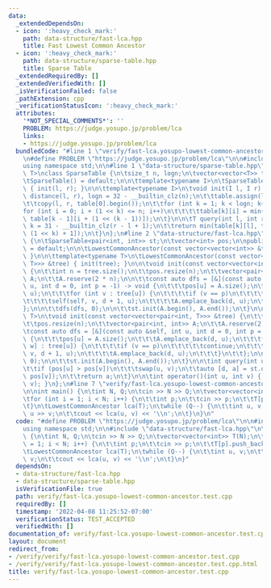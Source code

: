 ```yaml
---
data:
  _extendedDependsOn:
  - icon: ':heavy_check_mark:'
    path: data-structure/fast-lca.hpp
    title: Fast Lowest Common Ancestor
  - icon: ':heavy_check_mark:'
    path: data-structure/sparse-table.hpp
    title: Sparse Table
  _extendedRequiredBy: []
  _extendedVerifiedWith: []
  _isVerificationFailed: false
  _pathExtension: cpp
  _verificationStatusIcon: ':heavy_check_mark:'
  attributes:
    '*NOT_SPECIAL_COMMENTS*': ''
    PROBLEM: https://judge.yosupo.jp/problem/lca
    links:
    - https://judge.yosupo.jp/problem/lca
  bundledCode: "#line 1 \"verify/fast-lca.yosupo-lowest-common-ancestor.test.cpp\"\
    \n#define PROBLEM \"https://judge.yosupo.jp/problem/lca\"\n\n#include <bits/stdc++.h>\n\
    using namespace std;\n\n#line 1 \"data-structure/sparse-table.hpp\"\ntemplate<typename\
    \ T>\nclass SparseTable {\n\tsize_t n, logn;\n\tvector<vector<T>> table;\n\npublic:\n\
    \tSparseTable() = default;\n\n\ttemplate<typename I>\n\tSparseTable(I l, I r)\
    \ { init(l, r); }\n\n\ttemplate<typename I>\n\tvoid init(I l, I r) {\n\t\tn =\
    \ distance(l, r), logn = 32 - __builtin_clz(n);\n\t\ttable.assign(logn, vector<T>(n));\n\
    \t\tcopy(l, r, table[0].begin());\n\t\tfor (int k = 1; k < logn; k++)\n\t\t\t\
    for (int i = 0; i + (1 << k) <= n; i++)\n\t\t\t\ttable[k][i] = min(table[k - 1][i],\
    \ table[k - 1][i + (1 << (k - 1))]);\n\t}\n\n\tT query(int l, int r) {\n\t\tint\
    \ k = 31 - __builtin_clz(r - l + 1);\n\t\treturn min(table[k][l], table[k][r -\
    \ (1 << k) + 1]);\n\t}\n};\n#line 2 \"data-structure/fast-lca.hpp\"\n\nclass LowestCommonAncestor\
    \ {\n\tSparseTable<pair<int, int>> st;\n\tvector<int> pos;\n\npublic:\n\tLowestCommonAncestor()\
    \ = default;\n\n\tLowestCommonAncestor(const vector<vector<int>> &tree) { init(tree);\
    \ }\n\n\ttemplate<typename T>\n\tLowestCommonAncestor(const vector<vector<pair<int,\
    \ T>>> &tree) { init(tree); }\n\n\tvoid init(const vector<vector<int>> &tree)\
    \ {\n\t\tint n = tree.size();\n\t\tpos.resize(n);\n\t\tvector<pair<int, int>>\
    \ A;\n\t\tA.reserve(2 * n);\n\n\t\tconst auto dfs = [&](const auto &self, int\
    \ u, int d = 0, int p = -1) -> void {\n\t\t\tpos[u] = A.size();\n\t\t\tA.emplace_back(d,\
    \ u);\n\t\t\tfor (int v : tree[u]) {\n\t\t\t\tif (v == p)\n\t\t\t\t\tcontinue;\n\
    \t\t\t\tself(self, v, d + 1, u);\n\t\t\t\tA.emplace_back(d, u);\n\t\t\t}\n\t\t\
    };\n\n\t\tdfs(dfs, 0);\n\n\t\tst.init(A.begin(), A.end());\n\t}\n\n\ttemplate<typename\
    \ T>\n\tvoid init(const vector<vector<pair<int, T>>> &tree) {\n\t\tint n = tree.size();\n\
    \t\tpos.resize(n);\n\t\tvector<pair<int, int>> A;\n\t\tA.reserve(2 * n);\n\n\t\
    \tconst auto dfs = [&](const auto &self, int u, int d = 0, int p = -1) -> void\
    \ {\n\t\t\tpos[u] = A.size();\n\t\t\tA.emplace_back(d, u);\n\t\t\tfor (auto [v,\
    \ w] : tree[u]) {\n\t\t\t\tif (v == p)\n\t\t\t\t\tcontinue;\n\t\t\t\tself(self,\
    \ v, d + 1, u);\n\t\t\t\tA.emplace_back(d, u);\n\t\t\t}\n\t\t};\n\n\t\tdfs(dfs,\
    \ 0);\n\n\t\tst.init(A.begin(), A.end());\n\t}\n\n\tint query(int u, int v) {\n\
    \t\tif (pos[u] > pos[v])\n\t\t\tswap(u, v);\n\t\tauto [d, a] = st.query(pos[u],\
    \ pos[v]);\n\t\treturn a;\n\t}\n\n\tint operator()(int u, int v) { return query(u,\
    \ v); }\n};\n#line 7 \"verify/fast-lca.yosupo-lowest-common-ancestor.test.cpp\"\
    \n\nint main() {\n\tint N, Q;\n\tcin >> N >> Q;\n\tvector<vector<int>> T(N);\n\
    \tfor (int i = 1; i < N; i++) {\n\t\tint p;\n\t\tcin >> p;\n\t\tT[p].push_back(i);\n\
    \t}\n\tLowestCommonAncestor lca(T);\n\twhile (Q--) {\n\t\tint u, v;\n\t\tcin >>\
    \ u >> v;\n\t\tcout << lca(u, v) << '\\n';\n\t}\n}\n"
  code: "#define PROBLEM \"https://judge.yosupo.jp/problem/lca\"\n\n#include <bits/stdc++.h>\n\
    using namespace std;\n\n#include \"data-structure/fast-lca.hpp\"\n\nint main()\
    \ {\n\tint N, Q;\n\tcin >> N >> Q;\n\tvector<vector<int>> T(N);\n\tfor (int i\
    \ = 1; i < N; i++) {\n\t\tint p;\n\t\tcin >> p;\n\t\tT[p].push_back(i);\n\t}\n\
    \tLowestCommonAncestor lca(T);\n\twhile (Q--) {\n\t\tint u, v;\n\t\tcin >> u >>\
    \ v;\n\t\tcout << lca(u, v) << '\\n';\n\t}\n}"
  dependsOn:
  - data-structure/fast-lca.hpp
  - data-structure/sparse-table.hpp
  isVerificationFile: true
  path: verify/fast-lca.yosupo-lowest-common-ancestor.test.cpp
  requiredBy: []
  timestamp: '2022-04-08 11:25:52-07:00'
  verificationStatus: TEST_ACCEPTED
  verifiedWith: []
documentation_of: verify/fast-lca.yosupo-lowest-common-ancestor.test.cpp
layout: document
redirect_from:
- /verify/verify/fast-lca.yosupo-lowest-common-ancestor.test.cpp
- /verify/verify/fast-lca.yosupo-lowest-common-ancestor.test.cpp.html
title: verify/fast-lca.yosupo-lowest-common-ancestor.test.cpp
---
```

